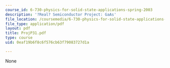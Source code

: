 ```yaml
---
course_id: 6-730-physics-for-solid-state-applications-spring-2003
description: '?Real? Semiconductor Project: GaAs'
file_location: /coursemedia/6-730-physics-for-solid-state-applications-spring-2003/0eaf19b6f8c6f576cb63f79083727d1a_ProjP31.pdf
file_type: application/pdf
layout: pdf
title: ProjP31.pdf
type: course
uid: 0eaf19b6f8c6f576cb63f79083727d1a

---
```

None